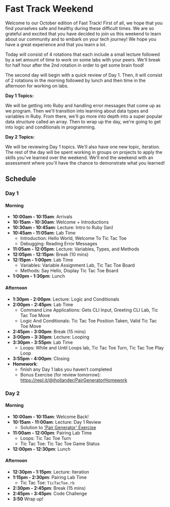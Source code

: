 # Fast Track Weekend

Welcome to our October edition of Fast Track! First of all, we hope that you find yourselves safe and healthy during these difficult times. We are so grateful and excited that you have decided to join us this weekend to learn about our community and to embark on your tech journey! We hope you have a great experience and that you learn a lot.

Today will consist of 4 rotations that each include a small lecture followed by a set amount of time to work on some labs with your peers. We'll break for half hour after the 2nd rotation in order to get some brain food! 

The second day will begin with a quick review of Day 1. Then, it will consist of 2 rotations in the morning followed by lunch and then time in the afternoon for working on labs.

**Day 1 Topics:**

We will be getting into Ruby and handling error messages that come up as we program. Then we'll transition into learning about data types and variables in Ruby. From there, we'll go more into depth into a super popular data structure called an array. Then to wrap up the day, we're going to get into logic and conditionals in programming.

**Day 2 Topics:**

We will be reviewing Day 1 topics. We'll also have one new topic, iteration. The rest of the day will be spent working in groups on projects to apply the skills you've learned over the weekend. We'll end the weekend with an assessment where you'll have the chance to demonstrate what you learned! 

## Schedule

### Day 1

#### Morning
- **10:00am - 10:15am**: Arrivals
- **10:15am - 10:30am**: Welcome + Introductions
- **10:30am - 10:45am**: Lecture: Intro to Ruby (Ian)
- **10:45am - 11:05am**: Lab Time
  - Introduction: Hello World, Welcome To Tic Tac Toe
  - Debugging: Reading Error Messages
- **11:05am - 12:05pm**: Lecture: Variables, Types, and Methods
- **12:05pm - 12:15pm**: Break (10 mins)
- **12:15pm - 1:00pm**: Lab Time
  - Variables: Variable Assignment Lab, Tic Tac Toe Board
  - Methods: Say Hello, Display Tic Tac Toe Board
- **1:00pm - 1:30pm**: Lunch

#### Afternoon
- **1:30pm - 2:00pm**: Lecture: Logic and Conditionals
- **2:00pm - 2:45pm**: Lab Time
  - Command Line Applications: Gets CLI Input, Greeting CLI Lab, Tic Tac Toe Move
  - Logic And Conditionals: Tic Tac Toe Position Taken, Valid Tic Tac Toe Move
- **2:45pm - 3:00pm**: Break (15 mins)
- **3:00pm - 3:30pm**: Lecture: Looping
- **3:30pm - 3:55pm**: Lab Time
  - Loops: While and Until Loops lab, Tic Tac Toe Turn, Tic Tac Toe Play Loop
- **3:55pm - 4:00pm**: Closing
- **Homework**: 
  - finish any Day 1 labs you haven’t completed
  - Bonus Exercise (for review tomorrow): https://repl.it/@ihollander/PairGeneratorHomework

### Day 2

#### Morning
- **10:00am - 10:15am**: Welcome Back!
- **10:15am - 11:00am**: Lecture: Day 1 Review
  - Solution to ['Pair Generator' Exercise](https://repl.it/@ihollander/PairGeneratorHomework)
- **11:00am - 12:00pm**: Pairing Lab Time
  - Loops: Tic Tac Toe Turn
  - Tic Tac Toe: Tic Tac Toe Game Status
- **12:00pm - 12:30pm**: Lunch

#### Afternoon
- **12:30pm - 1:15pm**: Lecture: Iteration
- **1:15pm - 2:30pm**:  Pairing Lab Time
  - Tic Tac Toe: `TicTacToe.rb`
- **2:30pm - 2:45pm**: Break (15 mins)
- **2:45pm - 3:45pm**: Code Challenge
- **3:50** Wrap up!
